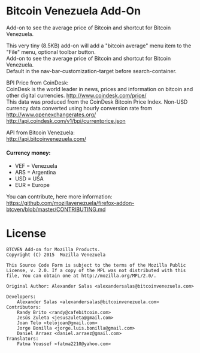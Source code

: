 Bitcoin Venezuela Add-On
========================
Add-on to see the average price of Bitcoin and shortcut for Bitcoin Venezuela.

This very tiny (8.5KB) add-on will add a "bitcoin average" menu item to the "File" menu, optional toolbar button.<br>
Add-on to see the average price of Bitcoin and shortcut for Bitcoin Venezuela.<br>
Default in the nav-bar-customization-target before search-container. 

BPI Price from CoinDesk: <br>
CoinDesk is the world leader in news, prices and information on bitcoin and other digital currencies.
http://www.coindesk.com/price/ <br>
This data was produced from the CoinDesk Bitcoin Price Index. Non-USD currency data converted using hourly conversion rate from http://www.openexchangerates.org/ <br>
http://api.coindesk.com/v1/bpi/currentprice.json

API from Bitcoin Venezuela: <br>
http://api.bitcoinvenezuela.com/

#### Currency money:
* VEF = Venezuela
* ARS = Argentina
* USD = USA
* EUR = Europe

You can contribute, here more information:<br>
https://github.com/mozillavenezuela/firefox-addon-btcven/blob/master/CONTRIBUTING.md

License
=======

    BTCVEN Add-on for Mozilla Products.
    Copyright (C) 2015  Mozilla Venezuela

    This Source Code Form is subject to the terms of the Mozilla Public
    License, v. 2.0. If a copy of the MPL was not distributed with this
    file, You can obtain one at http://mozilla.org/MPL/2.0/.

	Original Author: Alexander Salas <alexandersalas@bitcoinvenezuela.com>

  	Developers: 
  		Alexander Salas <alexandersalas@bitcoinvenezuela.com>
  	Contributors:   
  		Randy Brito <randy@cafebitcoin.com>
  		Jesús Zuleta <jesuszuleta@gmail.com>
  		Joan Telo <telojoan@gmail.com>
  		Jorge Bonilla <jorge.luis.bonilla@gmail.com>
  		Daniel Arraez <daniel.arraez@gmail.com>
  	Translators:    
  		Fatma Youssef <fatma2210@yahoo.com>

